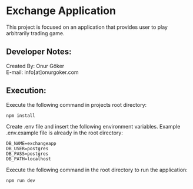 # Exchange Application
This project is focused on an application that provides user to play arbitrarily trading game.

## Developer Notes:
Created By: Onur Göker  
E-mail: info[at]onurgoker.com

## Execution:
Execute the following command in projects root directory:

~~~
npm install
~~~

Create .env file and insert the following environment variables. Example .env.example file is already in the root directory:

~~~
DB_NAME=exchangeapp  
DB_USER=postgres  
DB_PASS=postgres  
DB_PATH=localhost
~~~

Execute the following command in the root directory to run the application:

~~~
npm run dev
~~~
